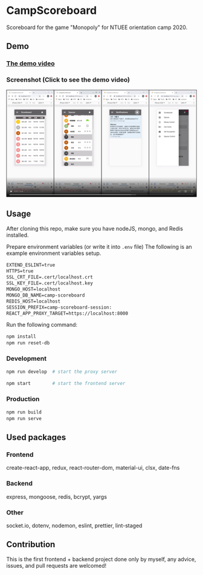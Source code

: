 # CampScoreboard

Scoreboard for the game "Monopoly" for NTUEE orientation camp 2020.

## Demo

### [The demo video](https://mortalhappiness.github.io/CampScoreboard/)

### Screenshot (Click to see the demo video)

[![demo image](/demo/demo.png)](https://mortalhappiness.github.io/CampScoreboard/)

## Usage

After cloning this repo, make sure you have nodeJS, mongo, and Redis installed.

Prepare environment variables (or write it into `.env` file)
The following is an example environment variables setup.

```
EXTEND_ESLINT=true
HTTPS=true
SSL_CRT_FILE=.cert/localhost.crt
SSL_KEY_FILE=.cert/localhost.key
MONGO_HOST=localhost
MONGO_DB_NAME=camp-scoreboard
REDIS_HOST=localhost
SESSION_PREFIX=camp-scoreboard-session:
REACT_APP_PROXY_TARGET=https://localhost:8000
```

Run the following command:

```sh
npm install
npm run reset-db
```

### Development

```sh
npm run develop  # start the proxy server
```

```sh
npm start        # start the frontend server
```

### Production

```sh
npm run build
npm run serve
```

## Used packages

### Frontend

create-react-app, redux, react-router-dom, material-ui, clsx, date-fns

### Backend

express, mongoose, redis, bcrypt, yargs

### Other

socket.io, dotenv, nodemon, eslint, prettier, lint-staged

## Contribution

This is the first frontend + backend project done only by myself, any advice, issues, and pull requests are welcomed!
